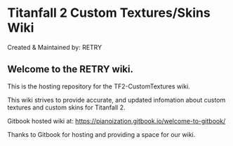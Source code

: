 # Titanfall 2 Custom Textures/Skins Wiki
Created & Maintained by: RETRY

## Welcome to the RETRY wiki.

This is the hosting repository for the TF2-CustomTextures wiki.

This wiki strives to provide accurate, and updated infomation about custom textures and custom skins for Titanfall 2.

Gitbook hosted wiki at: https://pianoization.gitbook.io/welcome-to-gitbook/

Thanks to Gitbook for hosting and providing a space for our wiki.
